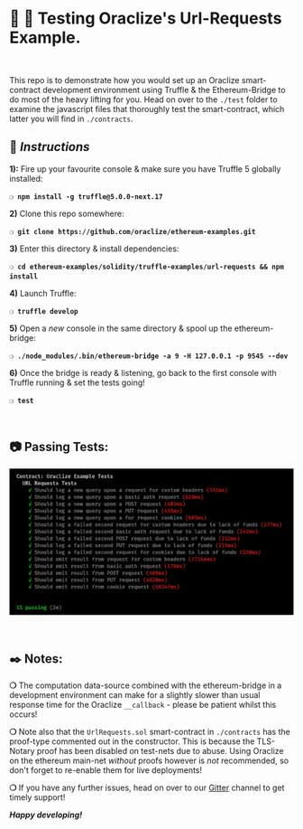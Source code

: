 # :wrench: :construction: Testing Oraclize's Url-Requests Example.

&nbsp;

This repo is to demonstrate how you would set up an Oraclize smart-contract development environment using Truffle & the Ethereum-Bridge to do most of the heavy lifting for you. Head on over to the `./test` folder to examine the javascript files that thoroughly test the smart-contract, which latter you will find in `./contracts`.

## :page_with_curl:  _Instructions_

**1):** Fire up your favourite console & make sure you have Truffle 5 globally installed:

__`❍ npm install -g truffle@5.0.0-next.17`__

**2)** Clone this repo somewhere:

__`❍ git clone https://github.com/oraclize/ethereum-examples.git`__

**3)** Enter this directory & install dependencies:

__`❍ cd ethereum-examples/solidity/truffle-examples/url-requests && npm install`__

**4)** Launch Truffle:

__`❍ truffle develop`__

**5)** Open a _new_ console in the same directory & spool up the ethereum-bridge:

__`❍ ./node_modules/.bin/ethereum-bridge -a 9 -H 127.0.0.1 -p 9545 --dev`__

**6)** Once the bridge is ready & listening, go back to the first console with Truffle running & set the tests going!

__`❍ test`__

&nbsp;

## :camera: Passing Tests:

![The passing tests!](url-requests-tests.jpg)

&nbsp;

## :black_nib: Notes:

__❍__ The computation data-source combined with the ethereum-bridge in a development environment can make for a slightly slower than usual response time for the Oraclize `__callback` - please be patient whilst this occurs!

__❍__ Note also that the `UrlRequests.sol` smart-contract in `./contracts` has the proof-type commented out in the constructor. This is because the TLS-Notary proof has been disabled on test-nets due to abuse. Using Oraclize on the ethereum main-net _without_ proofs however is _not_ recommended, so don't forget to re-enable them for live deployments!  

__❍__ If you have any further issues, head on over to our [Gitter](https://gitter.im/oraclize/ethereum-api?raw=true) channel to get timely support!

__*Happy developing!*__

